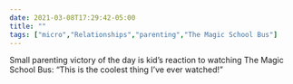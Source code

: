 ```yaml
---
date: 2021-03-08T17:29:42-05:00
title: ""
tags: ["micro","Relationships","parenting","The Magic School Bus"]
---
```

Small parenting victory of the day is kid’s reaction to watching The Magic School Bus: “This is the coolest thing I’ve ever watched!”
